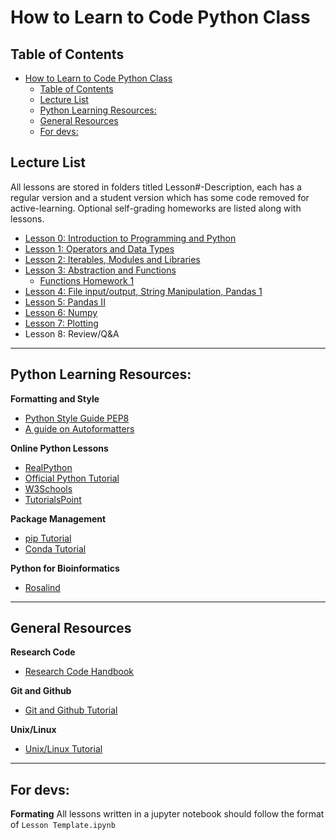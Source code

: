 # How to Learn to Code Python Class

## Table of Contents
- [How to Learn to Code Python Class](#how-to-learn-to-code-python-class)
  - [Table of Contents](#table-of-contents)
  - [Lecture List](#lecture-list)
  - [Python Learning Resources:](#python-learning-resources)
  - [General Resources](#general-resources)
  - [For devs:](#for-devs)

## Lecture List

All lessons are stored in folders titled Lesson#-Description, each has a regular version and a student version which has some code removed for active-learning. Optional self-grading homeworks are listed along with lessons.

- [Lesson 0: Introduction to Programming and Python](/Lesson_0_Introduction/Lesson_0_Introduction.ipynb)
- [Lesson 1: Operators and Data Types](/Lesson_1_Basics/Lesson_1_Basics.ipynb)
- [Lesson 2: Iterables, Modules and Libraries](/Lesson_2_Control_Structs/Lesson_2_Control_Structs.ipynb)
- [Lesson 3: Abstraction and Functions](/Lesson_3_Abstraction_Functions/Lesson_3_Abstraction_Functions.ipynb)
  - [Functions Homework 1](https://www.w3schools.com/python/exercise.asp?filename=exercise_functions1)
- [Lesson 4: File input/output, String Manipulation, Pandas 1](/Lesson_4_FileIO/Lesson_4_FileIO.ipynb)
- [Lesson 5: Pandas II](/Lesson_5_Pandas_DataFrame/Lesson_5_Pandas_DataFrame.ipynb)
- [Lesson 6: Numpy](Lesson_6_NumPy/Lesson_6_NumPy.ipynb)
- [Lesson 7: Plotting](/Lesson_7_Plotting/Lesson_7_Plotting.ipynb)
- Lesson 8: Review/Q&A

---

## Python Learning Resources:

**Formatting and Style**
- [Python Style Guide PEP8](https://peps.python.org/pep-0008/)
- [A guide on Autoformatters](https://www.kevinpeters.net/auto-formatters-for-python)

**Online Python Lessons**
- [RealPython](https://realpython.com)
- [Official Python Tutorial](https://docs.python.org/3/tutorial/)
- [W3Schools](https://www.w3schools.com/python/)
- [TutorialsPoint](https://www.tutorialspoint.com/python/index.htm)

**Package Management**
- [pip Tutorial](https://realpython.com/what-is-pip/)
- [Conda Tutorial](https://docs.conda.io/projects/conda/en/latest/user-guide/getting-started.html)

**Python for Bioinformatics**
- [Rosalind](https://rosalind.info/problems/locations/)

---

## General Resources

**Research Code**
- [Research Code Handbook](https://goodresearch.dev)

**Git and Github**
- [Git and Github Tutorial](https://product.hubspot.com/blog/git-and-github-tutorial-for-beginners)

**Unix/Linux**
- [Unix/Linux Tutorial](https://www.tutorialspoint.com/unix/index.htm)




---

## For devs:

**Formating**
All lessons written in a jupyter notebook should follow the format of ```Lesson Template.ipynb```